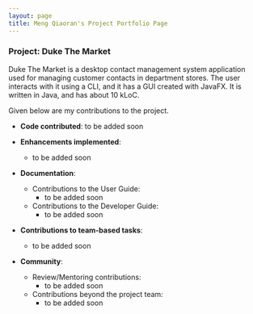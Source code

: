 ```yaml
---
layout: page
title: Meng Qiaoran's Project Portfolio Page
---
```


### Project: Duke The Market

Duke The Market is a desktop contact management system application
used for managing customer contacts in department stores. The user interacts with it using a CLI,
and it has a GUI created with JavaFX. It is written in Java, and has about 10 kLoC.

Given below are my contributions to the project.

* **Code contributed**: to be added soon

* **Enhancements implemented**:
    * to be added soon

* **Documentation**:
    * Contributions to the User Guide:
        * to be added soon
    * Contributions to the Developer Guide:
        * to be added soon

* **Contributions to team-based tasks**:
    * to be added soon

* **Community**:
    * Review/Mentoring contributions:
        * to be added soon
    * Contributions beyond the project team:
        * to be added soon
